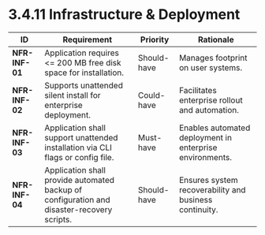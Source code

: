 # 3.4.11 Infrastructure &amp; Deployment

| ID                                  | Requirement                                                                                | Priority    | Rationale                                                |
|-------------------------------------|--------------------------------------------------------------------------------------------|-------------|----------------------------------------------------------|
| <a id="nfrInf01">**NFR-INF-01**</a> | Application requires <= 200 MB free disk space for installation.                           | Should-have | Manages footprint on user systems.                       |
| <a id="nfrInf02">**NFR-INF-02**</a> | Supports unattended silent install for enterprise deployment.                              | Could-have  | Facilitates enterprise rollout and automation.           |
| <a id="nfrInf03">**NFR-INF-03**</a> | Application shall support unattended installation via CLI flags or config file.            | Must-have   | Enables automated deployment in enterprise environments. |
| <a id="nfrInf04">**NFR-INF-04**</a> | Application shall provide automated backup of configuration and disaster-recovery scripts. | Should-have | Ensures system recoverability and business continuity.   |